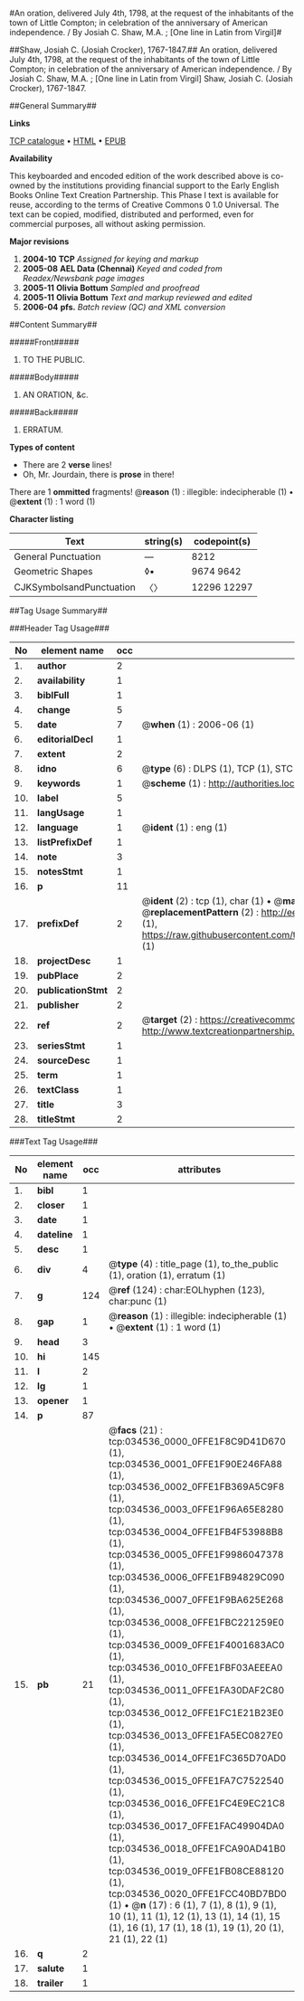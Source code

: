 #An oration, delivered July 4th, 1798, at the request of the inhabitants of the town of Little Compton; in celebration of the anniversary of American independence. / By Josiah C. Shaw, M.A. ; [One line in Latin from Virgil]#

##Shaw, Josiah C. (Josiah Crocker), 1767-1847.##
An oration, delivered July 4th, 1798, at the request of the inhabitants of the town of Little Compton; in celebration of the anniversary of American independence. / By Josiah C. Shaw, M.A. ; [One line in Latin from Virgil]
Shaw, Josiah C. (Josiah Crocker), 1767-1847.

##General Summary##

**Links**

[TCP catalogue](http://www.ota.ox.ac.uk/tcp/)  • 
[HTML](http://tei.it.ox.ac.uk/tcp/Texts-HTML/free/N25/N25968.html)  • 
[EPUB](http://tei.it.ox.ac.uk/tcp/Texts-EPUB/free/N25/N25968.epub)

**Availability**

This keyboarded and encoded edition of the
	       work described above is co-owned by the institutions
	       providing financial support to the Early English Books
	       Online Text Creation Partnership. This Phase I text is
	       available for reuse, according to the terms of Creative
	       Commons 0 1.0 Universal. The text can be copied,
	       modified, distributed and performed, even for
	       commercial purposes, all without asking permission.

**Major revisions**

1. __2004-10__ __TCP__ *Assigned for keying and markup*
1. __2005-08__ __AEL Data (Chennai)__ *Keyed and coded from Readex/Newsbank page images*
1. __2005-11__ __Olivia Bottum__ *Sampled and proofread*
1. __2005-11__ __Olivia Bottum__ *Text and markup reviewed and edited*
1. __2006-04__ __pfs.__ *Batch review (QC) and XML conversion*

##Content Summary##

#####Front#####

1. TO THE PUBLIC.

#####Body#####

1. AN ORATION, &c.

#####Back#####

1. ERRATUM.

**Types of content**

  * There are 2 **verse** lines!
  * Oh, Mr. Jourdain, there is **prose** in there!

There are 1 **ommitted** fragments! 
 @__reason__ (1) : illegible: indecipherable (1)  •  @__extent__ (1) : 1 word (1)

**Character listing**


|Text|string(s)|codepoint(s)|
|---|---|---|
|General Punctuation|—|8212|
|Geometric Shapes|◊▪|9674 9642|
|CJKSymbolsandPunctuation|〈〉|12296 12297|

##Tag Usage Summary##

###Header Tag Usage###

|No|element name|occ|attributes|
|---|---|---|---|
|1.|__author__|2||
|2.|__availability__|1||
|3.|__biblFull__|1||
|4.|__change__|5||
|5.|__date__|7| @__when__ (1) : 2006-06 (1)|
|6.|__editorialDecl__|1||
|7.|__extent__|2||
|8.|__idno__|6| @__type__ (6) : DLPS (1), TCP (1), STC (1), NOTIS (1), IMAGE-SET (1), EVANS-CITATION (1)|
|9.|__keywords__|1| @__scheme__ (1) : http://authorities.loc.gov/ (1)|
|10.|__label__|5||
|11.|__langUsage__|1||
|12.|__language__|1| @__ident__ (1) : eng (1)|
|13.|__listPrefixDef__|1||
|14.|__note__|3||
|15.|__notesStmt__|1||
|16.|__p__|11||
|17.|__prefixDef__|2| @__ident__ (2) : tcp (1), char (1)  •  @__matchPattern__ (2) : ([0-9\-]+):([0-9IVX]+) (1), (.+) (1)  •  @__replacementPattern__ (2) : http://eebo.chadwyck.com/downloadtiff?vid=$1&page=$2 (1), https://raw.githubusercontent.com/textcreationpartnership/Texts/master/tcpchars.xml#$1 (1)|
|18.|__projectDesc__|1||
|19.|__pubPlace__|2||
|20.|__publicationStmt__|2||
|21.|__publisher__|2||
|22.|__ref__|2| @__target__ (2) : https://creativecommons.org/publicdomain/zero/1.0/ (1), http://www.textcreationpartnership.org/docs/. (1)|
|23.|__seriesStmt__|1||
|24.|__sourceDesc__|1||
|25.|__term__|1||
|26.|__textClass__|1||
|27.|__title__|3||
|28.|__titleStmt__|2||


###Text Tag Usage###

|No|element name|occ|attributes|
|---|---|---|---|
|1.|__bibl__|1||
|2.|__closer__|1||
|3.|__date__|1||
|4.|__dateline__|1||
|5.|__desc__|1||
|6.|__div__|4| @__type__ (4) : title_page (1), to_the_public (1), oration (1), erratum (1)|
|7.|__g__|124| @__ref__ (124) : char:EOLhyphen (123), char:punc (1)|
|8.|__gap__|1| @__reason__ (1) : illegible: indecipherable (1)  •  @__extent__ (1) : 1 word (1)|
|9.|__head__|3||
|10.|__hi__|145||
|11.|__l__|2||
|12.|__lg__|1||
|13.|__opener__|1||
|14.|__p__|87||
|15.|__pb__|21| @__facs__ (21) : tcp:034536_0000_0FFE1F8C9D41D670 (1), tcp:034536_0001_0FFE1F90E246FA88 (1), tcp:034536_0002_0FFE1FB369A5C9F8 (1), tcp:034536_0003_0FFE1F96A65E8280 (1), tcp:034536_0004_0FFE1FB4F53988B8 (1), tcp:034536_0005_0FFE1F9986047378 (1), tcp:034536_0006_0FFE1FB94829C090 (1), tcp:034536_0007_0FFE1F9BA625E268 (1), tcp:034536_0008_0FFE1FBC221259E0 (1), tcp:034536_0009_0FFE1F4001683AC0 (1), tcp:034536_0010_0FFE1FBF03AEEEA0 (1), tcp:034536_0011_0FFE1FA30DAF2C80 (1), tcp:034536_0012_0FFE1FC1E21B23E0 (1), tcp:034536_0013_0FFE1FA5EC0827E0 (1), tcp:034536_0014_0FFE1FC365D70AD0 (1), tcp:034536_0015_0FFE1FA7C7522540 (1), tcp:034536_0016_0FFE1FC4E9EC21C8 (1), tcp:034536_0017_0FFE1FAC49904DA0 (1), tcp:034536_0018_0FFE1FCA90AD41B0 (1), tcp:034536_0019_0FFE1FB08CE88120 (1), tcp:034536_0020_0FFE1FCC40BD7BD0 (1)  •  @__n__ (17) : 6 (1), 7 (1), 8 (1), 9 (1), 10 (1), 11 (1), 12 (1), 13 (1), 14 (1), 15 (1), 16 (1), 17 (1), 18 (1), 19 (1), 20 (1), 21 (1), 22 (1)|
|16.|__q__|2||
|17.|__salute__|1||
|18.|__trailer__|1||

